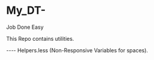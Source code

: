 # My_DT-

Job Done Easy 

This Repo contains utilities.

---- Helpers.less (Non-Responsive Variables for spaces). 
